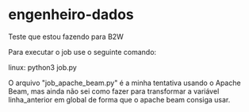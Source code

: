 # engenheiro-dados
Teste que estou fazendo para B2W

Para executar o job use o seguinte comando:

linux:
    python3 job.py


O arquivo "job_apache_beam.py" é a minha tentativa usando o Apache Beam, mas ainda não sei como fazer para transformar a variável linha_anterior em global de forma que o apache beam consiga usar.

